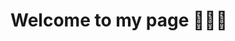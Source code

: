 # Welcome to my page 👋👋👋

<!--
**19521791/19521791** is a ✨ _special_ ✨ repository because its `README.md` (this file) appears on your GitHub profile.

- My full name is Nguyen Phi Long. I'm a senior student at university of Information Teachnology. I'm interested in the following topic: Computer vision


-->
